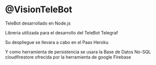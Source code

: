 # @VisionTeleBot
TeleBot desarrollado en Node.js

Libreria utilizada para el desarrollo del TeleBot Telegraf

Su despliegue se llevara a cabo en el Paas Heroku

Y como herramienta de persistencia se usara la Base de Datos No-SQL cloudfirestore ofrecida por la herramienta de google Firebase
